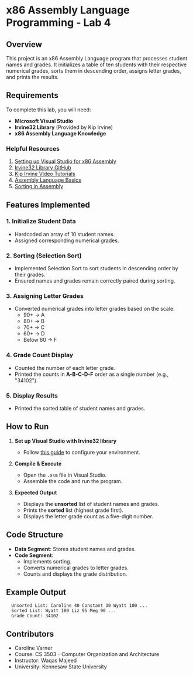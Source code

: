 # x86 Assembly Language Programming - Lab 4  

## Overview  
This project is an x86 Assembly Language program that processes student names and grades. It initializes a table of ten students with their respective numerical grades, sorts them in descending order, assigns letter grades, and prints the results.  

## Requirements  
To complete this lab, you will need:  

- **Microsoft Visual Studio**   
- **Irvine32 Library** (Provided by Kip Irvine)  
- **x86 Assembly Language Knowledge**  

### Helpful Resources  
1. [Setting up Visual Studio for x86 Assembly](http://asmirvine.com/gettingStartedVS2022/index.htm)  
2. [Irvine32 Library GitHub](https://github.com/Eazybright/Irvine32)  
3. [Kip Irvine Video Tutorials](https://media.pearsoncmg.com/ph/esm/ecs_irvine_x86_8/cw/#videonotes)  
4. [Assembly Language Basics](https://www.youtube.com/watch?v=5Eeq1xJVrx4)  
5. [Sorting in Assembly](https://www.youtube.com/watch?v=1CgsMtUmVgs&t=3s)  

## Features Implemented  
### 1. **Initialize Student Data**  
- Hardcoded an array of 10 student names.  
- Assigned corresponding numerical grades.  

### 2. **Sorting (Selection Sort)**  
- Implemented Selection Sort to sort students in descending order by their grades.  
- Ensured names and grades remain correctly paired during sorting.  

### 3. **Assigning Letter Grades**  
- Converted numerical grades into letter grades based on the scale:  
  - 90+ → A  
  - 80+ → B  
  - 70+ → C  
  - 60+ → D  
  - Below 60 → F  

### 4. **Grade Count Display**  
- Counted the number of each letter grade.  
- Printed the counts in **A-B-C-D-F** order as a single number (e.g., "34102").  

### 5. **Display Results**  
- Printed the sorted table of student names and grades.  

## How to Run  
1. **Set up Visual Studio with Irvine32 library**  
   - Follow [this guide](http://asmirvine.com/gettingStartedVS2022/index.htm) to configure your environment.  

2. **Compile & Execute**  
   - Open the `.asm` file in Visual Studio.  
   - Assemble the code and run the program.  

3. **Expected Output**  
   - Displays the **unsorted** list of student names and grades.  
   - Prints the **sorted** list (highest grade first).  
   - Displays the letter grade count as a five-digit number.  

## Code Structure  
- **Data Segment**: Stores student names and grades.  
- **Code Segment**:  
  - Implements sorting.  
  - Converts numerical grades to letter grades.  
  - Counts and displays the grade distribution.  

## Example Output  
```
  Unsorted List: Caroline 40 Constant 30 Wyatt 100 ...
  Sorted List: Wyatt 100 Liz 95 Meg 90 ...
  Grade Count: 34102
```

## **Contributors**  
- Caroline Varner
- Course: CS 3503 - Computer Organization and Architecture 
- Instructor: Waqas Majeed
- University: Kennesaw State University
